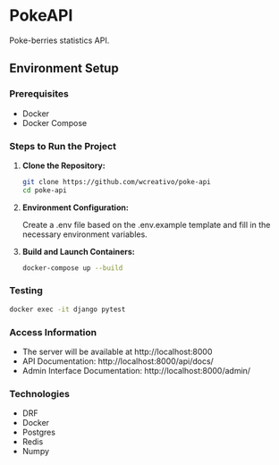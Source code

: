 # PokeAPI

Poke-berries statistics API.

## Environment Setup

### Prerequisites

- Docker
- Docker Compose

### Steps to Run the Project

1. **Clone the Repository:**
   ```bash
   git clone https://github.com/wcreativo/poke-api
   cd poke-api
   ```

2. **Environment Configuration:**

    Create a .env file based on the .env.example template and fill in the necessary environment variables.

3. **Build and Launch Containers:**

    ```bash
    docker-compose up --build
    ```

### Testing

```bash
docker exec -it django pytest
```

### Access Information

* The server will be available at http://localhost:8000
* API Documentation: http://localhost:8000/api/docs/
* Admin Interface Documentation: http://localhost:8000/admin/

### Technologies

* DRF
* Docker
* Postgres
* Redis
* Numpy
